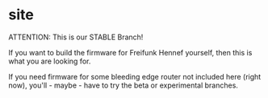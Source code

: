 site
====
ATTENTION: This is our STABLE Branch!

If you want to build the firmware for Freifunk Hennef yourself, then this is what you are looking for.

If you need firmware for some bleeding edge router not included here (right now), you'll - maybe - have to try the beta or experimental branches.
